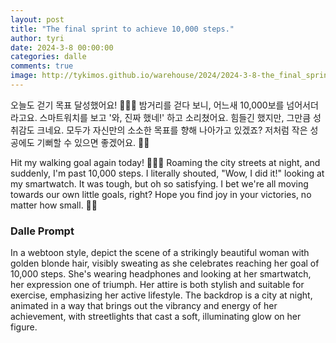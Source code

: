 ```yaml
---
layout: post
title: "The final sprint to achieve 10,000 steps."
author: tyri
date: 2024-3-8 00:00:00
categories: dalle
comments: true
image: http://tykimos.github.io/warehouse/2024/2024-3-8-the_final_sprint_to_achieve_10,000_steps._title.jpeg
---
```


오늘도 걷기 목표 달성했어요! 🚶‍♀️✨ 밤거리를 걷다 보니, 어느새 10,000보를 넘어서더라고요. 스마트워치를 보고 '와, 진짜 했네!' 하고 소리쳤어요. 힘들긴 했지만, 그만큼 성취감도 크네요. 모두가 자신만의 소소한 목표를 향해 나아가고 있겠죠? 저처럼 작은 성공에도 기뻐할 수 있으면 좋겠어요. 🌃👟

Hit my walking goal again today! 🚶‍♀️✨ Roaming the city streets at night, and suddenly, I'm past 10,000 steps. I literally shouted, "Wow, I did it!" looking at my smartwatch. It was tough, but oh so satisfying. I bet we're all moving towards our own little goals, right? Hope you find joy in your victories, no matter how small. 🌃👟

### Dalle Prompt

In a webtoon style, depict the scene of a strikingly beautiful woman with golden blonde hair, visibly sweating as she celebrates reaching her goal of 10,000 steps. She's wearing headphones and looking at her smartwatch, her expression one of triumph. Her attire is both stylish and suitable for exercise, emphasizing her active lifestyle. The backdrop is a city at night, animated in a way that brings out the vibrancy and energy of her achievement, with streetlights that cast a soft, illuminating glow on her figure.

